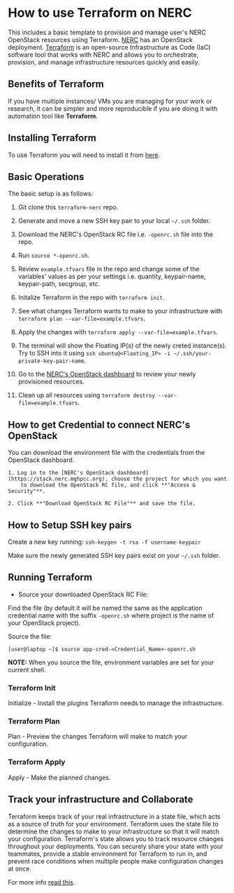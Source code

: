 # How to use Terraform on NERC

This includes a basic template to provision and manage user's NERC OpenStack resources using Terraform.
[NERC](https://stack.nerc.mghpcc.org) has an OpenStack deployment.
[Terraform](https://www.hashicorp.com/products/terraform/infrastructure-as-code)
is an open-source Infrastructure as Code (IaC) software tool that works
with NERC and allows you to orchestrate, provision, and manage infrastructure
resources quickly and easily.

## Benefits of Terraform

If you have multiple instances/ VMs you are managing for your work or research,
it can be simpler and more reproducible if you are doing it with automation tool
like **Terraform**.

## Installing Terraform

To use Terraform you will need to install it from [here](https://www.terraform.io/downloads).

## Basic Operations

The basic setup is as follows:

1. Git clone this `terraform-nerc` repo.

2. Generate and move a new SSH key pair to your local `~/.ssh` folder.

3. Download the NERC's OpenStack RC file i.e. `-openrc.sh` file into the repo.

4. Run `source *-openrc.sh`.

5. Review `example.tfvars` file in the repo and change some of the variables' values as per your settings i.e. quantity, keypair-name, keypair-path, secgroup, etc.

6. Initalize Terraform in the repo with `terraform init`.

7. See what changes Terraform wants to make to your infrastructure with `terraform plan --var-file=example.tfvars`.

8. Apply the changes with `terraform apply --var-file=example.tfvars`.

9. The terminal will show the Floating IP(s) of the newly creted instance(s). Try to SSH into it using `ssh ubuntu@<Flaoting_IP> -i ~/.ssh/your-private-key-pair-name`.

10. Go to the [NERC's OpenStack dashboard](https://stack.nerc.mghpcc.org) to review your newly provisioned resources.

11. Clean up all resources using `terraform destroy --var-file=example.tfvars`.

## How to get Credential to connect NERC's OpenStack

You can download the environment file with the credentials from the OpenStack dashboard.

    1. Log in to the [NERC's OpenStack dashboard](https://stack.nerc.mghpcc.org), choose the project for which you want
        to download the OpenStack RC file, and click **"Access & Security"**.

    2. Click **"Download OpenStack RC File"** and save the file.

## How to Setup SSH key pairs

Create a new key running: `ssh-keygen -t rsa -f username-keypair`

Make sure the newly generated SSH key pairs exist on your `~/.ssh` folder.

## Running Terraform

* Source your downloaded OpenStack RC File:

Find the file (by default it will be named the same as the application credential name with the suffix `-openrc.sh` where project is the name of your OpenStack project).

Source the file:

    [user@laptop ~]$ source app-cred-<Credential_Name>-openrc.sh

**NOTE:** When you source the file, environment variables are set for your current shell.

### Terraform Init

Initialize - Install the plugins Terraform needs to manage the infrastructure.

### Terraform Plan

Plan - Preview the changes Terraform will make to match your configuration.

### Terraform Apply

Apply - Make the planned changes.

## Track your infrastructure and Collaborate

Terraform keeps track of your real infrastructure in a state file, which acts as
a source of truth for your environment. Terraform uses the state file to determine
the changes to make to your infrastructure so that it will match your configuration.
Terraform's state allows you to track resource changes throughout your deployments.
You can securely share your state with your teammates, provide a stable environment
for Terraform to run in, and prevent race conditions when multiple people make
configuration changes at once.

For more info [read this](https://nerc-project.github.io/nerc-docs/openstack/advanced-openstack-topics/terraform/terraform-on-NERC/).
